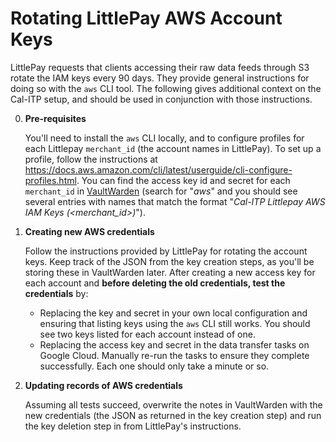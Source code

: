 # Rotating LittlePay AWS Account Keys

LittlePay requests that clients accessing their raw data feeds through S3 rotate the IAM keys every 90 days. They provide general instructions for doing so with the `aws` CLI tool. The following gives additional context on the Cal-ITP setup, and should be used in conjunction with those instructions.

0.  **Pre-requisites**

    You'll need to install the `aws` CLI locally, and to configure profiles for each Littlepay `merchant_id` (the account names in LittlePay). To set up a profile, follow the instructions at https://docs.aws.amazon.com/cli/latest/userguide/cli-configure-profiles.html. You can find the access key id and secret for each `merchant_id` in [VaultWarden](https://vaultwarden.jarv.us/#/vault) (search for "_aws_" and you should see several entries with names that match the format "_Cal-ITP Littlepay AWS IAM Keys (<merchant_id>)_").

1.  **Creating new AWS credentials**

    Follow the instructions provided by LittlePay for rotating the account keys. Keep track of the JSON from the key creation steps, as you'll be storing these in VaultWarden later. After creating a new access key for each account and **before deleting the old credentials, test the credentials** by:
    * Replacing the key and secret in your own local configuration and ensuring that listing keys using the `aws` CLI still works. You should see two keys listed for each account instead of one.
    * Replacing the access key and secret in the data transfer tasks on Google Cloud. Manually re-run the tasks to ensure they complete successfully. Each one should only take a minute or so.

3.  **Updating records of AWS credentials**

    Assuming all tests succeed, overwrite the notes in VaultWarden with the new credentials (the JSON as returned in the key creation step) and run the key deletion step in from LittlePay's instructions.
